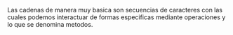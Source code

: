 Las cadenas de manera muy basica son secuencias de caracteres con las cuales podemos interactuar de formas especificas mediante operaciones y lo que se denomina metodos.